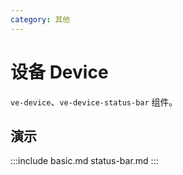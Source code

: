 ```yaml
---
category: 其他
---
```


# 设备 Device

`ve-device`、`ve-device-status-bar` 组件。

## 演示

:::include
basic.md status-bar.md
:::
